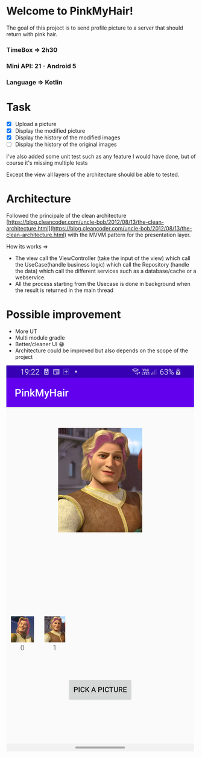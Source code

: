 # Welcome to PinkMyHair!

The goal of this project is to send profile picture to a server that should return with pink hair.

### TimeBox => 2h30
### Mini API: 21 - Android 5
### Language => Kotlin

# Task
 - [x] Upload a picture
 - [x] Display the modified picture
 - [x] Display the history of the modified images
 - [ ] Display the history of the original images

I've also added some unit test such as any feature I would have done, but of course it's missing multiple tests

Except the view all layers of the architecture should be able to tested.

# Architecture

Followed the principale of the clean architecture [https://blog.cleancoder.com/uncle-bob/2012/08/13/the-clean-architecture.html](https://blog.cleancoder.com/uncle-bob/2012/08/13/the-clean-architecture.html)
with the MVVM pattern for the presentation layer.

How its works => 
- The view call the ViewController (take the input of the view) which call the UseCase(handle business logic) which call the Repository (handle the data) which call the different services such as a database/cache or a webservice.
- All the process starting from the Usecase is done in background when the result is returned in the main thread

# Possible improvement
- More UT
- Multi module gradle
- Better/cleaner UI 😀
- Architecture could be improved but also depends on the scope of the project



![](device-2020-07-17-192210.png)

